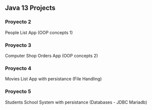 
## Java 13 Projects

### Proyecto 2

People List App (OOP concepts 1)

### Proyecto 3

Computer Shop Orders App (OOP concepts 2)

### Proyecto 4

Movies List App with persistance (File Handling)

### Proyecto 5

Students School System with persistance (Databases - JDBC Mariadb)
